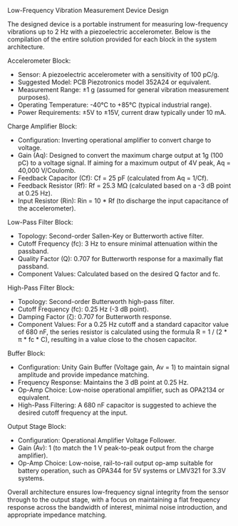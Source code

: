 Low-Frequency Vibration Measurement Device Design

The designed device is a portable instrument for measuring low-frequency vibrations up to 2 Hz with a piezoelectric accelerometer. Below is the compilation of the entire solution provided for each block in the system architecture.

Accelerometer Block:
- Sensor: A piezoelectric accelerometer with a sensitivity of 100 pC/g.
- Suggested Model: PCB Piezotronics model 352A24 or equivalent.
- Measurement Range: ±1 g (assumed for general vibration measurement purposes).
- Operating Temperature: -40°C to +85°C (typical industrial range).
- Power Requirements: ±5V to ±15V, current draw typically under 10 mA.

Charge Amplifier Block:
- Configuration: Inverting operational amplifier to convert charge to voltage.
- Gain (Aq): Designed to convert the maximum charge output at 1g (100 pC) to a voltage signal. If aiming for a maximum output of 4V peak, Aq = 40,000 V/Coulomb.
- Feedback Capacitor (Cf): Cf = 25 pF (calculated from Aq = 1/Cf).
- Feedback Resistor (Rf): Rf = 25.3 MΩ (calculated based on a -3 dB point at 0.25 Hz).
- Input Resistor (Rin): Rin = 10 * Rf (to discharge the input capacitance of the accelerometer).

Low-Pass Filter Block:
- Topology: Second-order Sallen-Key or Butterworth active filter.
- Cutoff Frequency (fc): 3 Hz to ensure minimal attenuation within the passband.
- Quality Factor (Q): 0.707 for Butterworth response for a maximally flat passband.
- Component Values: Calculated based on the desired Q factor and fc.

High-Pass Filter Block:
- Topology: Second-order Butterworth high-pass filter.
- Cutoff Frequency (fc): 0.25 Hz (-3 dB point).
- Damping Factor (ζ): 0.707 for Butterworth response.
- Component Values: For a 0.25 Hz cutoff and a standard capacitor value of 680 nF, the series resistor is calculated using the formula R = 1 / (2 * π * fc * C), resulting in a value close to the chosen capacitor.

Buffer Block:
- Configuration: Unity Gain Buffer (Voltage gain, Av = 1) to maintain signal amplitude and provide impedance matching.
- Frequency Response: Maintains the 3 dB point at 0.25 Hz.
- Op-Amp Choice: Low-noise operational amplifier, such as OPA2134 or equivalent.
- High-Pass Filtering: A 680 nF capacitor is suggested to achieve the desired cutoff frequency at the input.

Output Stage Block:
- Configuration: Operational Amplifier Voltage Follower.
- Gain (Av): 1 (to match the 1 V peak-to-peak output from the charge amplifier).
- Op-Amp Choice: Low-noise, rail-to-rail output op-amp suitable for battery operation, such as OPA344 for 5V systems or LMV321 for 3.3V systems.

Overall architecture ensures low-frequency signal integrity from the sensor through to the output stage, with a focus on maintaining a flat frequency response across the bandwidth of interest, minimal noise introduction, and appropriate impedance matching.